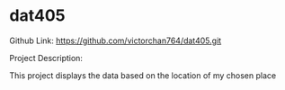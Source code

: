 # dat405
Github Link: https://github.com/victorchan764/dat405.git

Project Description:

This project displays the data based on the location of my chosen place 
